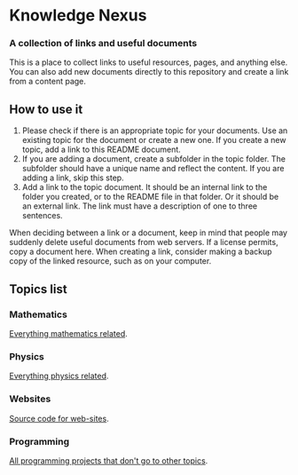 # Knowledge Nexus
### A collection of links and useful documents

This is a place to collect links to useful resources, pages, and anything else. You can also add new documents directly to this repository and create a link from a content page.

## How to use it

1. Please check if there is an appropriate topic for your documents. Use an existing topic for the document or create a new one. If you create a new topic, add a link to this README document.
2. If you are adding a document, create a subfolder in the topic folder. The subfolder should have a unique name and reflect the content. If you are adding a link, skip this step.
3. Add a link to the topic document. It should be an internal link to the folder you created, or to the README file in that folder. Or it should be an external link. The link must have a description of one to three sentences.

When deciding between a link or a document, keep in mind that people may suddenly delete useful documents from web servers. If a license permits, copy a document here. When creating a link, consider making a backup copy of the linked resource, such as on your computer. 

## Topics list

### Mathematics
[Everything mathematics related](https://github.com/patio-coop/knowledge_nexus/blob/main/topics/mathematics.md).

### Physics 
[Everything physics related](https://github.com/patio-coop/knowledge_nexus/blob/main/topics/physics.md).

### Websites
[Source code for web-sites](https://github.com/patio-coop/knowledge_nexus/blob/main/topics/websites.md).

### Programming
[All programming projects that don't go to other topics](https://github.com/patio-coop/knowledge_nexus/blob/main/topics/programming.md).




